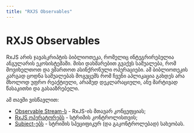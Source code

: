 ```yaml
---
title: "RXJS Observables"
---
```


# RXJS Observables

RxJS არის ჯავასკრიპტის ბიბლიოთეკა, რომელიც ინტეგრირებულია ანგულარის
ეკოსისტემაში. მისი დახმარებით გვაქვს საშუალება, რომ მოვიხელთოთ და
ვმართოთ ასინქრონული ოპერაციები. ამ ბიბლიოთეკის კარგად ცოდნა საშუალებას
მოგვცემს რომ ჩვენი აპლიკაცია გახდეს არა მხოლოდ უფრო რეაქტიული, არამედ
დეკლარაციული, ანუ მარტივად წასაკითხი და გასააზრებელი.

ამ თავში ვისწავლით:

- [Observable Stream-ს](./observable-stream.html) - RxJS-ის მთავარ კონცეფციას;
- [RxJS ოპერატორებს](./operators/) - სტრიმის კონტროლისთვის;
- [Subject-ებს](./subjects.html) - სტრიმის სპეციფიკურ (და გაკონტროლებად) სახეობას.
